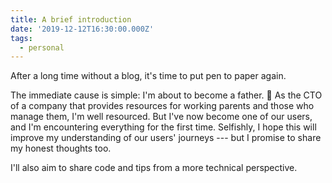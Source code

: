 ```yaml
---
title: A brief introduction
date: '2019-12-12T16:30:00.000Z'
tags:
  - personal
---
```


After a long time without a blog, it's time to put pen to paper again.

The immediate cause is simple: I'm about to become a father. 👶 As the CTO of a company that provides resources for working parents and those who manage them, I'm well resourced. But I've now become one of our users, and I'm encountering everything for the first time. Selfishly, I hope this will improve my understanding of our users' journeys --- but I promise to share my honest thoughts too.

I'll also aim to share code and tips from a more technical perspective.
